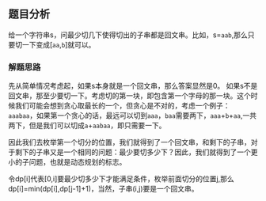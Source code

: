 ## 题目分析

给一个字符串s，问最少切几下使得切出的子串都是回文串。比如，s=`aab`,那么只要切一下变成[`aa`,`b`]就可以。

### 解题思路

先从简单情况考虑起，如果s本身就是一个回文串，那么答案显然是0。
如果s不是回文串，那至少要切一下。考虑切的第一块，即包含第一个字母的那一块。这个时候我们可能会想到贪心取最长的一个，但贪心是不对的，考虑一个例子：`aaabaa`，如果第一个贪心的话，最远可以切到`aaa`，`baa`需要两下，`aaa`+`b`+`aa`,一共两下，但是我们可以切成`a`+`aabaa`，即只需要一下。

因此我们去枚举第一个切分的位置，我们就得到了一个回文串，和剩下的子串，对于剩下的子串又是一个相同的问题：最少要切多少下？因此，我们就得到了一个更小的子问题，也就是动态规划的标志。

令dp[i]代表[0,i]要最少切多少下才能满足条件，枚举前面切分的位置j,那么dp[i]=min(dp[i],dp[j-1]+1)，当然，子串(i,j)要是一个回文串。
